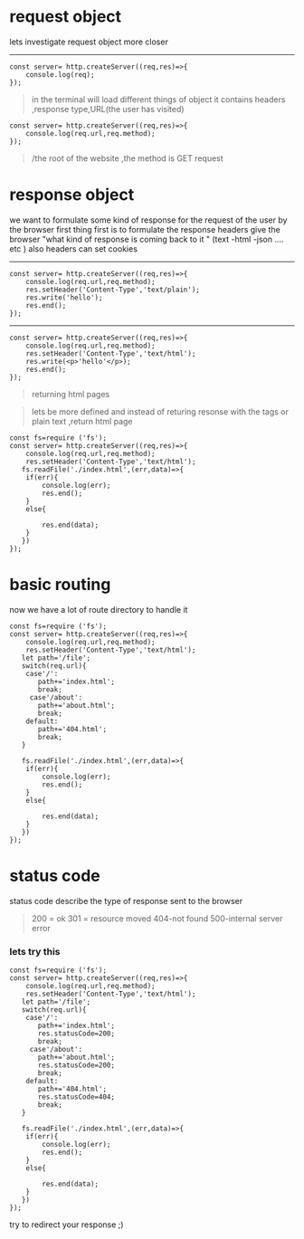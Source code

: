 # request object 



lets investigate request object more closer 

-----------------------


```
const server= http.createServer((req,res)=>{
    console.log(req);
});

```


 >in the terminal will load different things of object it contains headers ,response type,URL(the user has visited)


```
const server= http.createServer((req,res)=>{
    console.log(req.url,req.method);
});

```

> /the root of the website ,the method is GET request 

# response object 

we want to formulate some kind of response for the request of the user by the browser
first thing first is to formulate the response headers give the browser "what kind of response is coming back to it "
(text -html -json .... etc )
also headers can set cookies 

----------------------------------------

```
const server= http.createServer((req,res)=>{
    console.log(req.url,req.method);
    res.setHeader('Content-Type','text/plain');
    res.write('hello');
    res.end();
});

```

-------------------------------------



```
const server= http.createServer((req,res)=>{
    console.log(req.url,req.method);
    res.setHeader('Content-Type','text/html');
    res.write(<p>'hello'</p>);
    res.end();
});

```


>returning html pages 

>lets be more defined and instead of returing resonse with the tags or plain text ,return html page



```
const fs=require ('fs');
const server= http.createServer((req,res)=>{
    console.log(req.url,req.method);
    res.setHeader('Content-Type','text/html');
   fs.readFile('./index.html',(err,data)=>{
    if(err){
        console.log(err);
        res.end();
    }
    else{
        
        res.end(data);
    }
   })
});

```

# basic routing 


 now we have a lot of route directory to handle it 

```
const fs=require ('fs');
const server= http.createServer((req,res)=>{
    console.log(req.url,req.method);
    res.setHeader('Content-Type','text/html');
   let path='/file';
   switch(req.url){
    case'/':
       path+='index.html';
       break;
     case'/about':
       path+='about.html';
       break; 
    default:
       path+='404.html';
       break;     
   }

   fs.readFile('./index.html',(err,data)=>{
    if(err){
        console.log(err);
        res.end();
    }
    else{
        
        res.end(data);
    }
   })
});

```


# status code 


status code describe the type of response sent to the browser 


>200 = ok 
>301 = resource moved 
>404-not found 
>500-internal server error

### lets try this 


```
const fs=require ('fs');
const server= http.createServer((req,res)=>{
    console.log(req.url,req.method);
    res.setHeader('Content-Type','text/html');
   let path='/file';
   switch(req.url){
    case'/':
       path+='index.html';
       res.statusCode=200;
       break;
     case'/about':
       path+='about.html';
       res.statusCode=200;
       break; 
    default:
       path+='404.html';
       res.statusCode=404;
       break;     
   }

   fs.readFile('./index.html',(err,data)=>{
    if(err){
        console.log(err);
        res.end();
    }
    else{
        
        res.end(data);
    }
   })
});

```

try to redirect your response ;)



